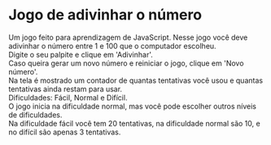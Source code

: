 # Jogo de adivinhar o número
Um jogo feito para aprendizagem de JavaScript. Nesse jogo você deve adivinhar o número entre 1 e 100 que o computador escolheu.<br>
Digite o seu palpite e clique em 'Adivinhar'.<br>
Caso queira gerar um novo número e reiniciar o jogo, clique em 'Novo número'. <br>
Na tela é mostrado um contador de quantas tentativas você usou e quantas tentativas ainda restam para usar. <br>
Dificuldades: Fácil, Normal e Difícil. <br>
O jogo inicia na dificuldade normal, mas você pode escolher outros níveis de dificuldades. <br>
Na dificuldade fácil você tem 20 tentativas, na dificuldade normal são 10, e no difícil são apenas 3 tentativas. <br>
